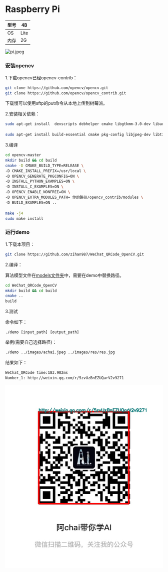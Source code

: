 # Raspberry Pi

| 型号 | 4B   |
| ---- | ---- |
| OS   | Lite |
| 内存 | 2G   |

![pi.jpeg](https://github.com/zihan987/WeChat_QRCode_OpenCV/blob/main/images/pi.jpeg?raw=true)

### 安装opencv

1.下载opencv已经opencv-contrib：

```bash
git clone https://github.com/opencv/opencv.git
git clone https://github.com/opencv/opencv_contrib.git
```

下载慢可以使用sftp的put命令从本地上传到树莓派。

2.安装相关依赖：

```bash
sudo apt-get install  devscripts debhelper cmake libgtkmm-3.0-dev libarchive-dev libcurl4-openssl-dev intltool

sudo apt-get install build-essential cmake pkg-config libjpeg-dev libtiff5-dev libjasper-dev libavcodec-dev libavformat-dev libswscale-dev libv4l-dev libxvidcore-dev libx264-dev libgtk2.0-dev libgtk-3-dev libatlas-base-dev libblas-dev libeigen{2,3}-dev liblapack-dev gfortran
```

3.编译

```bash
cd opencv-master
mkdir build && cd build
cmake -D CMAKE_BUILD_TYPE=RELEASE \
-D CMAKE_INSTALL_PREFIX=/usr/local \
-D OPENCV_GENERATE_PKGCONFIG=ON \
-D INSTALL_PYTHON_EXAMPLES=ON \
-D INSTALL_C_EXAMPLES=ON \
-D OPENCV_ENABLE_NONFREE=ON \
-D OPENCV_EXTRA_MODULES_PATH= 你的路径/opencv_contrib/modules \
-D BUILD_EXAMPLES=ON ..

make -j4
sudo make install
```

### 运行demo

1.下载本项目：

```bash
git clone https://github.com/zihan987/WeChat_QRCode_OpenCV.git
```

2.编译：

算法模型文件在[models文件夹](https://github.com/zihan987/WeChat_QRCode_OpenCV/tree/main/models)中，需要在demo中替换路径。

```bash
cd WeChat_QRCode_OpenCV
mkdir build && cd build
cmake ..
build
```

3.测试

命令如下：

```
./demo [input_path] [output_path]
```

举例(需要自己选择路径)：

```bash
./demo ../images/achai.jpeg ../images/res/res.jpg
```

结果如下：

```bash
WeChat_QRCode time:183.902ms
Number_1: http://weixin.qq.com/r/5zvUzBnEZUQarV2v9271
```

![res.jpg](https://github.com/zihan987/WeChat_QRCode_OpenCV/blob/main/images/res.jpg?raw=true)

